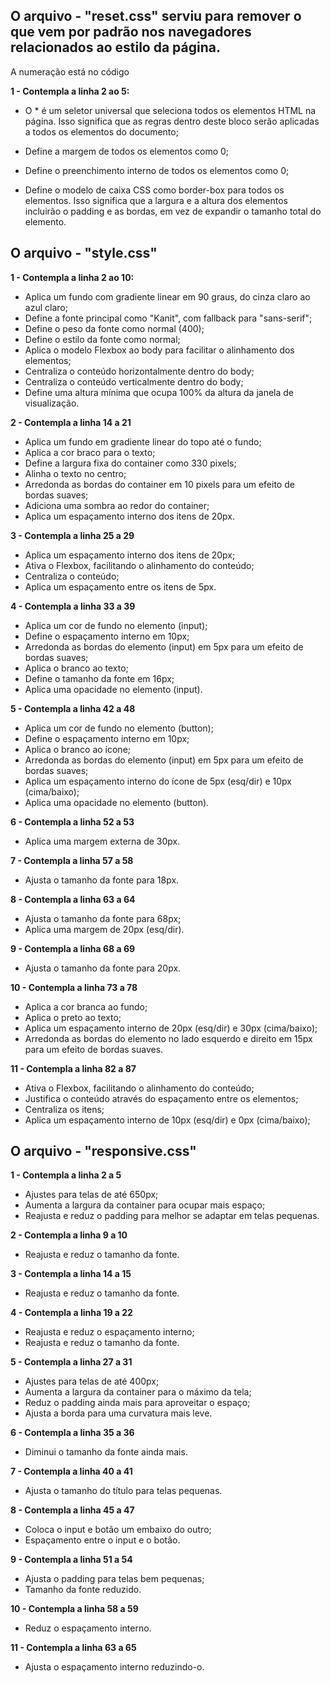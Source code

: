 ## O arquivo - "reset.css" serviu para remover o que vem por padrão nos navegadores relacionados ao estilo da página.

A numeração está no código

**1 - Contempla a linha 2 ao 5:**

- O * é um seletor universal que seleciona todos os elementos HTML na página.
Isso significa que as regras dentro deste bloco serão aplicadas a todos os elementos do documento;

- Define a margem de todos os elementos como 0;

- Define o preenchimento interno de todos os elementos como 0;

- Define o modelo de caixa CSS como border-box para todos os elementos.
Isso significa que a largura e a altura dos elementos incluirão o padding e as bordas, em vez de expandir 
o tamanho total do elemento.

## O arquivo - "style.css"

**1 - Contempla a linha 2 ao 10:**

- Aplica um fundo com gradiente linear em 90 graus, do cinza claro ao azul claro;
- Define a fonte principal como "Kanit", com fallback para "sans-serif";
- Define o peso da fonte como normal (400);
- Define o estilo da fonte como normal;
- Aplica o modelo Flexbox ao body para facilitar o alinhamento dos elementos;
- Centraliza o conteúdo horizontalmente dentro do body;
- Centraliza o conteúdo verticalmente dentro do body;
- Define uma altura mínima que ocupa 100% da altura da janela de visualização.

**2 - Contempla a linha 14 a 21**

- Aplica um fundo em gradiente linear do topo até o fundo;
- Aplica a cor braco para o texto;
- Define a largura fixa do container como 330 pixels;
- Alinha o texto no centro;
- Arredonda as bordas do container em 10 pixels para um efeito de bordas suaves;
- Adiciona uma sombra ao redor do container;
- Aplica um espaçamento interno dos itens de 20px.

**3 - Contempla a linha 25 a 29**

- Aplica um espaçamento interno dos itens de 20px;
- Ativa o Flexbox, facilitando o alinhamento do conteúdo;
- Centraliza o conteúdo;
- Aplica um espaçamento entre os itens de 5px.

**4 - Contempla a linha 33 a 39**

- Aplica um cor de fundo no elemento (input);
- Define o espaçamento interno em 10px;
- Arredonda as bordas do elemento (input) em 5px para um efeito de bordas suaves;
- Aplica o branco ao texto;
- Define o tamanho da fonte em 16px;
- Aplica uma opacidade no elemento (input).

**5 - Contempla a linha 42 a 48**

- Aplica um cor de fundo no elemento (button);
- Define o espaçamento interno em 10px;
- Aplica o branco ao ícone;
- Arredonda as bordas do elemento (input) em 5px para um efeito de bordas suaves;
- Aplica um espaçamento interno do ícone de 5px (esq/dir) e 10px (cima/baixo);
- Aplica uma opacidade no elemento (button).

**6 - Contempla a linha 52 a 53**

- Aplica uma margem externa de 30px.

**7 - Contempla a linha 57 a 58**

- Ajusta o tamanho da fonte para 18px.

**8 - Contempla a linha 63 a 64**

- Ajusta o tamanho da fonte para 68px;
- Aplica uma margem de 20px (esq/dir).

**9 - Contempla a linha 68 a 69**

- Ajusta o tamanho da fonte para 20px.

**10 - Contempla a linha 73 a 78**

- Aplica a cor branca ao fundo;
- Aplica o preto ao texto;
- Aplica um espaçamento interno de 20px (esq/dir) e 30px (cima/baixo);
- Arredonda as bordas do elemento no lado esquerdo e direito em 15px para um efeito de bordas suaves.

**11 - Contempla a linha 82 a 87**

- Ativa o Flexbox, facilitando o alinhamento do conteúdo;
- Justifica o conteúdo através do espaçamento entre os elementos;
- Centraliza os itens;
- Aplica um espaçamento interno de 10px (esq/dir) e 0px (cima/baixo);

## O arquivo - "responsive.css"

**1 - Contempla a linha 2 a 5**

- Ajustes para telas de até 650px;
- Aumenta a largura da container para ocupar mais espaço;
- Reajusta e reduz o padding para melhor se adaptar em telas pequenas.

**2 - Contempla a linha 9 a 10**

- Reajusta e reduz o tamanho da fonte.

**3 - Contempla a linha 14 a 15**

- Reajusta e reduz o tamanho da fonte.

**4 - Contempla a linha 19 a 22**

- Reajusta e reduz o espaçamento interno;
- Reajusta e reduz o tamanho da fonte.

**5 - Contempla a linha 27 a 31**

- Ajustes para telas de até 400px;
- Aumenta a largura da container para o máximo da tela;
- Reduz o padding ainda mais para aproveitar o espaço;
- Ajusta a borda para uma curvatura mais leve.

**6 - Contempla a linha 35 a 36**

- Diminui o tamanho da fonte ainda mais.

**7 - Contempla a linha 40 a 41**

- Ajusta o tamanho do título para telas pequenas.

**8 - Contempla a linha 45 a 47**

- Coloca o input e botão um embaixo do outro;
- Espaçamento entre o input e o botão.

**9 - Contempla a linha 51 a 54**

- Ajusta o padding para telas bem pequenas;
- Tamanho da fonte reduzido.

**10 - Contempla a linha 58 a 59**

- Reduz o espaçamento interno.

**11 - Contempla a linha 63 a 65**

- Ajusta o espaçamento interno reduzindo-o.